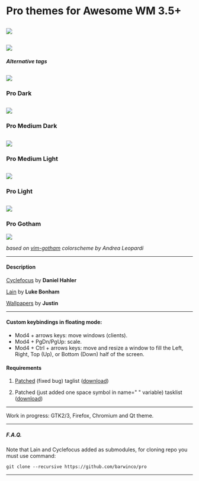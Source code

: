 # Pro themes for Awesome WM 3.5+

![](https://raw.githubusercontent.com/barwinco/pro/master/screenshots/pro.png)
---

![](https://raw.githubusercontent.com/barwinco/pro/master/screenshots/pro-preview.png)
---

##### Alternative tags
![](https://raw.githubusercontent.com/barwinco/pro/master/screenshots/alternative-tags.png)
---

### Pro Dark
![](https://raw.githubusercontent.com/barwinco/pro/master/screenshots/pro-dark.png)
---

### Pro Medium Dark
![](https://raw.githubusercontent.com/barwinco/pro/master/screenshots/pro-medium-dark.png)
---

### Pro Medium Light
![](https://raw.githubusercontent.com/barwinco/pro/master/screenshots/pro-medium-light.png)
---

### Pro Light
![](https://raw.githubusercontent.com/barwinco/pro/master/screenshots/pro-light.png)
---

### Pro Gotham
![](https://raw.githubusercontent.com/barwinco/pro/master/screenshots/pro-gotham.png)

*based on [vim-gotham](https://github.com/whatyouhide/vim-gotham) colorscheme by Andrea Leopardi*

---

#### Description

[Cyclefocus](https://github.com/blueyed/awesome-cyclefocus) by **Daniel Hahler**

[Lain](https://github.com/copycat-killer/lain) by **Luke Bonham**

[Wallpapers](https://dribbble.com/shots/1479745-50-Free-Tessellated-Designs) by **Justin**

---

#### Custom keybindings in floating mode:

* Mod4 + arrows keys: move windows (clients).
* Mod4 + PgDn/PgUp: scale.
* Mod4 + Ctrl + arrows keys: move and resize a window to fill the Left, Right, Top (Up), or Bottom (Down) half of the screen.

#### Requirements

1. [Patched](https://github.com/awesomeWM/awesome/pull/39) (fixed bug) taglist ([download](https://github.com/barwinco/pro/blob/master/patched/taglist.lua))

2. Patched (just added one space symbol in name=" " variable) tasklist ([download](https://github.com/barwinco/pro/blob/master/patched/tasklist.lua))

---

Work in progress: GTK2/3, Firefox, Chromium and Qt theme.

---

##### F.A.Q.

Note that Lain and Cyclefocus added as submodules, for cloning repo you must use command:
```
git clone --recursive https://github.com/barwinco/pro
```

---

